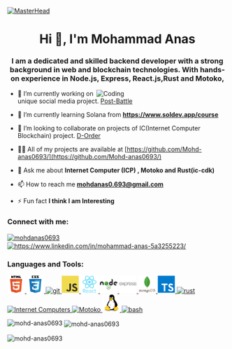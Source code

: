 [![MasterHead](https://1.bp.blogspot.com/-7A4WynwLsMw/XbBpCXG8fHI/AAAAAAAAMt4/u0a1bpLskYgrwGbllhSu2SDj_Mig8SXJQCLcBGAsYHQ/s1600/2000_600px.gif)](https://rishavchanda.io)
<h1 align="center">Hi 👋, I'm Mohammad Anas</h1>
<h3 align="center">I am a dedicated and skilled backend developer with a strong background in web and blockchain technologies. With hands-on experience in Node.js, Express, React.js,Rust and Motoko,</h3>
<img align="right" alt="Coding" width="300" src="https://cdn.dribbble.com/users/1162077/screenshots/3848914/programmer.gif">

- 🔭 I’m currently working on unique social media project. [Post-Battle](https://github.com/Mohd-anas0693/Post--Battle)

- 🌱 I’m currently learning Solana from **https://www.soldev.app/course**

- 👯 I’m looking to collaborate on projects of IC(Internet Computer Blockchain) project. [D-Order](https://github.com/Mohd-anas0693/DOrder_ICP)

- 👨‍💻 All of my projects are available at [https://github.com/Mohd-anas0693/](https://github.com/Mohd-anas0693/)

- 💬 Ask me about **Internet Computer (ICP) , Motoko and Rust(ic-cdk)**

- 📫 How to reach me **mohdanas0.693@gmail.com**

- ⚡ Fun fact **I think I am Interesting**

<h3 align="left">Connect with me:</h3>
<p align="left">
<a href="https://twitter.com/mohdanas0693" target="blank"><img align="center" src="https://raw.githubusercontent.com/rahuldkjain/github-profile-readme-generator/master/src/images/icons/Social/twitter.svg" alt="mohdanas0693" height="30" width="40" /></a>
<a href="https://linkedin.com/in/https://www.linkedin.com/in/mohammad-anas-5a3255223/" target="blank"><img align="center" src="https://raw.githubusercontent.com/rahuldkjain/github-profile-readme-generator/master/src/images/icons/Social/linked-in-alt.svg" alt="https://www.linkedin.com/in/mohammad-anas-5a3255223/" height="30" width="40" /></a>
</p>

<h3 align="left">Languages and Tools:</h3>
<p align="left"> 
<a href="https://www.w3.org/html/" target="_blank" rel="noreferrer"> <img src="https://raw.githubusercontent.com/devicons/devicon/master/icons/html5/html5-original-wordmark.svg" alt="html5" width="40" height="40"/> </a>
<a href="https://www.w3schools.com/css/" target="_blank" rel="noreferrer"> <img src="https://raw.githubusercontent.com/devicons/devicon/master/icons/css3/css3-original-wordmark.svg" alt="css3" width="40" height="40"/> </a>  
<a href="https://git-scm.com/" target="_blank" rel="noreferrer"> <img src="https://www.vectorlogo.zone/logos/git-scm/git-scm-icon.svg" alt="git" width="40" height="40"/> </a>
<a href="https://developer.mozilla.org/en-US/docs/Web/JavaScript" target="_blank" rel="noreferrer"> <img src="https://raw.githubusercontent.com/devicons/devicon/master/icons/javascript/javascript-original.svg" alt="javascript" width="40" height="40"/> </a> 
 <a href="https://reactjs.org/" target="_blank" rel="noreferrer"> <img src="https://raw.githubusercontent.com/devicons/devicon/master/icons/react/react-original-wordmark.svg" alt="react" width="40" height="40"/> </a> 
<a href="https://nodejs.org" target="_blank" rel="noreferrer"> <img src="https://raw.githubusercontent.com/devicons/devicon/master/icons/nodejs/nodejs-original-wordmark.svg" alt="nodejs" width="40" height="40"/> </a> <a href="https://expressjs.com" target="_blank" rel="noreferrer"> <img src="https://raw.githubusercontent.com/devicons/devicon/master/icons/express/express-original-wordmark.svg" alt="express" width="40" height="40"/> </a> <a href="https://www.mongodb.com/" target="_blank" rel="noreferrer"> <img src="https://raw.githubusercontent.com/devicons/devicon/master/icons/mongodb/mongodb-original-wordmark.svg" alt="mongodb" width="40" height="40"/> </a> 
  <a href="https://www.typescriptlang.org/" target="_blank" rel="noreferrer"> <img src="https://raw.githubusercontent.com/devicons/devicon/master/icons/typescript/typescript-original.svg" alt="typescript" width="40" height="40"/> </a><a href="https://www.rust-lang.org" target="_blank" rel="noreferrer"> <img src="http://www.rust-lang.org/logos/rust-logo-blk.svg" alt="rust" width="40" height="40"/> </a>
 <a href="https://internetcomputer.org/docs/current/motoko/main/getting-started/motoko-introduction" target="_blank" rel="noreferrer"> <img src="https://theme.zdassets.com/theme_assets/9484680/65f5d76d039e118487ed9ffc92342943ba1b7d51.png" alt="Internet Computers" width="60" height="40"/> </a> 
 <a href="https://internetcomputer.org/docs/current/motoko/main/getting-started/motoko-introduction" target="_blank" rel="noreferrer"> <img src="https://internetcomputer.org/img/docs/motoko.webp" alt="Motoko" width="40" height="40"/> </a> 
<a href="https://www.linux.org/" target="_blank" rel="noreferrer"> <img src="https://raw.githubusercontent.com/devicons/devicon/master/icons/linux/linux-original.svg" alt="linux" width="40" height="40"/> </a>
<a href="https://www.gnu.org/software/bash/" target="_blank" rel="noreferrer"> <img src="https://www.vectorlogo.zone/logos/gnu_bash/gnu_bash-icon.svg" alt="bash" width="40" height="40"/> </a>
</p>

<p><img align="left" src="https://github-readme-stats.vercel.app/api/top-langs?username=mohd-anas0693&show_icons=true&locale=en&layout=compact" alt="mohd-anas0693" /></p>

<p>&nbsp;<img align="center" src="https://github-readme-stats.vercel.app/api?username=mohd-anas0693&show_icons=true&locale=en" alt="mohd-anas0693" /></p>

<p><img align="center" src="https://github-readme-streak-stats.herokuapp.com/?user=mohd-anas0693&" alt="mohd-anas0693" /></p>
